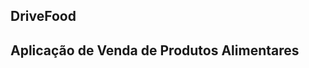 ## DriveFood
Aplicação de Venda de Produtos Alimentares
-----------------------------------------------------
